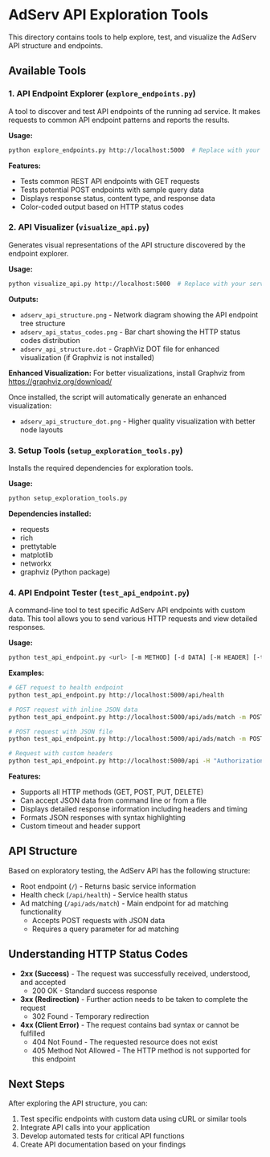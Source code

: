 # AdServ API Exploration Tools

This directory contains tools to help explore, test, and visualize the AdServ API structure and endpoints.

## Available Tools

### 1. API Endpoint Explorer (`explore_endpoints.py`)

A tool to discover and test API endpoints of the running ad service. It makes requests to common API endpoint patterns and reports the results.

**Usage:**
```bash
python explore_endpoints.py http://localhost:5000  # Replace with your server URL
```

**Features:**
- Tests common REST API endpoints with GET requests
- Tests potential POST endpoints with sample query data
- Displays response status, content type, and response data
- Color-coded output based on HTTP status codes

### 2. API Visualizer (`visualize_api.py`)

Generates visual representations of the API structure discovered by the endpoint explorer.

**Usage:**
```bash
python visualize_api.py http://localhost:5000  # Replace with your server URL
```

**Outputs:**
- `adserv_api_structure.png` - Network diagram showing the API endpoint tree structure
- `adserv_api_status_codes.png` - Bar chart showing the HTTP status codes distribution
- `adserv_api_structure.dot` - GraphViz DOT file for enhanced visualization (if Graphviz is not installed)

**Enhanced Visualization:**
For better visualizations, install Graphviz from https://graphviz.org/download/

Once installed, the script will automatically generate an enhanced visualization:
- `adserv_api_structure_dot.png` - Higher quality visualization with better node layouts

### 3. Setup Tools (`setup_exploration_tools.py`)

Installs the required dependencies for exploration tools.

**Usage:**
```bash
python setup_exploration_tools.py
```

**Dependencies installed:**
- requests
- rich
- prettytable
- matplotlib
- networkx
- graphviz (Python package)

### 4. API Endpoint Tester (`test_api_endpoint.py`)

A command-line tool to test specific AdServ API endpoints with custom data. This tool allows you to send various HTTP requests and view detailed responses.

**Usage:**
```bash
python test_api_endpoint.py <url> [-m METHOD] [-d DATA] [-H HEADER] [-t TIMEOUT]
```

**Examples:**
```bash
# GET request to health endpoint
python test_api_endpoint.py http://localhost:5000/api/health

# POST request with inline JSON data
python test_api_endpoint.py http://localhost:5000/api/ads/match -m POST -d '{"query": "gaming laptop"}'

# POST request with JSON file
python test_api_endpoint.py http://localhost:5000/api/ads/match -m POST -d sample_query.json

# Request with custom headers
python test_api_endpoint.py http://localhost:5000/api -H "Authorization: Bearer token123"
```

**Features:**
- Supports all HTTP methods (GET, POST, PUT, DELETE)
- Can accept JSON data from command line or from a file
- Displays detailed response information including headers and timing
- Formats JSON responses with syntax highlighting
- Custom timeout and header support

## API Structure

Based on exploratory testing, the AdServ API has the following structure:

- Root endpoint (`/`) - Returns basic service information
- Health check (`/api/health`) - Service health status
- Ad matching (`/api/ads/match`) - Main endpoint for ad matching functionality
  - Accepts POST requests with JSON data
  - Requires a query parameter for ad matching

## Understanding HTTP Status Codes

- **2xx (Success)** - The request was successfully received, understood, and accepted
  - 200 OK - Standard success response
- **3xx (Redirection)** - Further action needs to be taken to complete the request
  - 302 Found - Temporary redirection
- **4xx (Client Error)** - The request contains bad syntax or cannot be fulfilled
  - 404 Not Found - The requested resource does not exist
  - 405 Method Not Allowed - The HTTP method is not supported for this endpoint

## Next Steps

After exploring the API structure, you can:

1. Test specific endpoints with custom data using cURL or similar tools
2. Integrate API calls into your application
3. Develop automated tests for critical API functions
4. Create API documentation based on your findings 